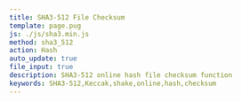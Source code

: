 ```yaml
---
title: SHA3-512 File Checksum
template: page.pug
js: ./js/sha3.min.js
method: sha3_512
action: Hash
auto_update: true
file_input: true
description: SHA3-512 online hash file checksum function
keywords: SHA3-512,Keccak,shake,online,hash,checksum
---
```

